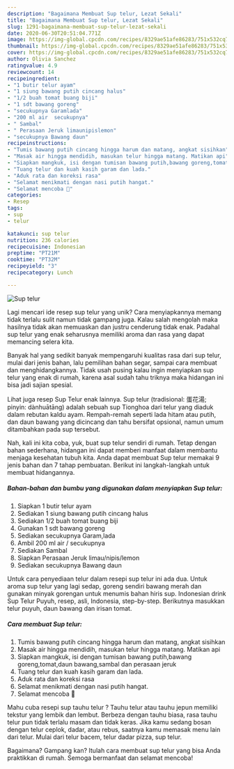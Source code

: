 ```yaml
---
description: "Bagaimana Membuat Sup telur, Lezat Sekali"
title: "Bagaimana Membuat Sup telur, Lezat Sekali"
slug: 1291-bagaimana-membuat-sup-telur-lezat-sekali
date: 2020-06-30T20:51:04.771Z
image: https://img-global.cpcdn.com/recipes/8329ae51afe86283/751x532cq70/sup-telur-foto-resep-utama.jpg
thumbnail: https://img-global.cpcdn.com/recipes/8329ae51afe86283/751x532cq70/sup-telur-foto-resep-utama.jpg
cover: https://img-global.cpcdn.com/recipes/8329ae51afe86283/751x532cq70/sup-telur-foto-resep-utama.jpg
author: Olivia Sanchez
ratingvalue: 4.9
reviewcount: 14
recipeingredient:
- "1 butir telur ayam"
- "1 siung bawang putih cincang halus"
- "1/2 buah tomat buang biji"
- "1 sdt bawang goreng"
- "secukupnya Garamlada"
- "200 ml air  secukupnya"
- " Sambal"
- " Perasaan Jeruk limaunipislemon"
- "secukupnya Bawang daun"
recipeinstructions:
- "Tumis bawang putih cincang hingga harum dan matang, angkat sisihkan"
- "Masak air hingga mendidih, masukan telur hingga matang. Matikan api"
- "Siapkan mangkuk, isi dengan tumisan bawang putih,bawang goreng,tomat,daun bawang,sambal dan perasaan jeruk"
- "Tuang telur dan kuah kasih garam dan lada."
- "Aduk rata dan koreksi rasa"
- "Selamat menikmati dengan nasi putih hangat."
- "Selamat mencoba 🤗"
categories:
- Resep
tags:
- sup
- telur

katakunci: sup telur 
nutrition: 236 calories
recipecuisine: Indonesian
preptime: "PT21M"
cooktime: "PT32M"
recipeyield: "3"
recipecategory: Lunch

---
```



![Sup telur](https://img-global.cpcdn.com/recipes/8329ae51afe86283/751x532cq70/sup-telur-foto-resep-utama.jpg)

Lagi mencari ide resep sup telur yang unik? Cara menyiapkannya memang tidak terlalu sulit namun tidak gampang juga. Kalau salah mengolah maka hasilnya tidak akan memuaskan dan justru cenderung tidak enak. Padahal sup telur yang enak seharusnya memiliki aroma dan rasa yang dapat memancing selera kita.

Banyak hal yang sedikit banyak mempengaruhi kualitas rasa dari sup telur, mulai dari jenis bahan, lalu pemilihan bahan segar, sampai cara membuat dan menghidangkannya. Tidak usah pusing kalau ingin menyiapkan sup telur yang enak di rumah, karena asal sudah tahu triknya maka hidangan ini bisa jadi sajian spesial.

Lihat juga resep Sup Telur enak lainnya. Sup telur (tradisional: 蛋花湯; pinyin: dànhuātāng) adalah sebuah sup Tionghoa dari telur yang diaduk dalam rebutan kaldu ayam. Rempah-remah seperti lada hitam atau putih, dan daun bawang yang dicincang dan tahu bersifat opsional, namun umum ditambahkan pada sup tersebut.


Nah, kali ini kita coba, yuk, buat sup telur sendiri di rumah. Tetap dengan bahan sederhana, hidangan ini dapat memberi manfaat dalam membantu menjaga kesehatan tubuh kita. Anda dapat membuat Sup telur memakai 9 jenis bahan dan 7 tahap pembuatan. Berikut ini langkah-langkah untuk membuat hidangannya.

<!--inarticleads1-->

##### Bahan-bahan dan bumbu yang digunakan dalam menyiapkan Sup telur:

1. Siapkan 1 butir telur ayam
1. Sediakan 1 siung bawang putih cincang halus
1. Sediakan 1/2 buah tomat buang biji
1. Gunakan 1 sdt bawang goreng
1. Sediakan secukupnya Garam,lada
1. Ambil 200 ml air / secukupnya
1. Sediakan  Sambal
1. Siapkan  Perasaan Jeruk limau/nipis/lemon
1. Sediakan secukupnya Bawang daun


Untuk cara penyediaan telur dalam resepi sup telur ini ada dua. Untuk aroma sup telur yang lagi sedap, goreng sendiri bawang merah dan gunakan minyak gorengan untuk menumis bahan hiris sup. Indonesian drink Sup Telur Puyuh, resep, asli, Indonesia, step-by-step. Berikutnya masukkan telur puyuh, daun bawang dan irisan tomat. 

<!--inarticleads2-->

##### Cara membuat Sup telur:

1. Tumis bawang putih cincang hingga harum dan matang, angkat sisihkan
1. Masak air hingga mendidih, masukan telur hingga matang. Matikan api
1. Siapkan mangkuk, isi dengan tumisan bawang putih,bawang goreng,tomat,daun bawang,sambal dan perasaan jeruk
1. Tuang telur dan kuah kasih garam dan lada.
1. Aduk rata dan koreksi rasa
1. Selamat menikmati dengan nasi putih hangat.
1. Selamat mencoba 🤗


Mahu cuba resepi sup tauhu telur ? Tauhu telur atau tauhu jepun memiliki tekstur yang lembik dan lembut. Berbeza dengan tauhu biasa, rasa tauhu telur pun tidak terlalu masam dan tidak keras. Jika kamu sedang bosan dengan telur ceplok, dadar, atau rebus, saatnya kamu memasak menu lain dari telur. Mulai dari telur bacem, telur dadar pizza, sup telur. 

Bagaimana? Gampang kan? Itulah cara membuat sup telur yang bisa Anda praktikkan di rumah. Semoga bermanfaat dan selamat mencoba!
